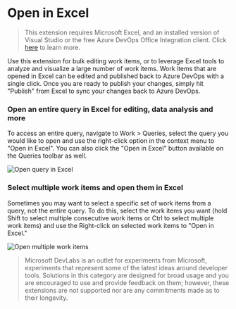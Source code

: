 # Open in Excel

> This extension requires Microsoft Excel, and an installed version of Visual Studio or the free Azure DevOps Office Integration client.
> Click [here](https://aka.ms/devopsexcel) to learn more.

Use this extension for bulk editing work items, or to leverage Excel tools to analyze and visualize a large number of work items. Work items that are opened in Excel can be edited and published back to Azure DevOps with a single click. Once you are ready to publish your changes, simply hit "Publish" from Excel to sync your changes back to Azure DevOps. 

### Open an entire query in Excel for editing, data analysis and more
To access an entire query, navigate to Work > Queries, select the query you would like to open and use the right-click option in the context menu to "Open in Excel". You can also click the "Open in Excel" button available on the Queries toolbar as well.  

![Open query in Excel](img/excelcontextmenu.png)

### Select multiple work items and open them in Excel
Sometimes you may want to select a specific set of work items from a query, not the entire query. To do this, select the work items you want (hold Shift to select multiple consecutive work items or Ctrl to select multiple work items) and use the Right-click on selected work items to "Open in Excel." 

![Open multiple work items](img/workitemcontextmenu.png)

>Microsoft DevLabs is an outlet for experiments from Microsoft, experiments that represent some of the latest ideas around developer tools. Solutions in this category are designed for broad usage and you are encouraged to use and provide feedback on them; however, these extensions are not supported nor are any commitments made as to their longevity.
